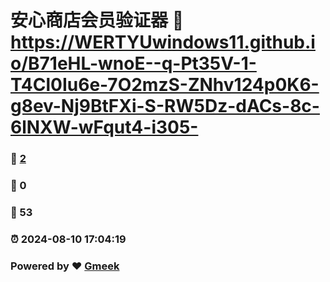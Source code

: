 # 安心商店会员验证器 :link: https://WERTYUwindows11.github.io/B71eHL-wnoE--q-Pt35V-1-T4Cl0Iu6e-7O2mzS-ZNhv124p0K6-g8ev-Nj9BtFXi-S-RW5Dz-dACs-8c-6lNXW-wFqut4-i305- 
### :page_facing_up: [2](https://WERTYUwindows11.github.io/B71eHL-wnoE--q-Pt35V-1-T4Cl0Iu6e-7O2mzS-ZNhv124p0K6-g8ev-Nj9BtFXi-S-RW5Dz-dACs-8c-6lNXW-wFqut4-i305-/tag.html) 
### :speech_balloon: 0 
### :hibiscus: 53 
### :alarm_clock: 2024-08-10 17:04:19 
### Powered by :heart: [Gmeek](https://github.com/Meekdai/Gmeek)

